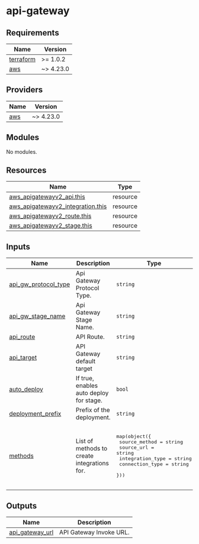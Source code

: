 # api-gateway

<!-- BEGINNING OF PRE-COMMIT-TERRAFORM DOCS HOOK -->
## Requirements

| Name | Version |
|------|---------|
| <a name="requirement_terraform"></a> [terraform](#requirement\_terraform) | >= 1.0.2 |
| <a name="requirement_aws"></a> [aws](#requirement\_aws) | ~> 4.23.0 |

## Providers

| Name | Version |
|------|---------|
| <a name="provider_aws"></a> [aws](#provider\_aws) | ~> 4.23.0 |

## Modules

No modules.

## Resources

| Name | Type |
|------|------|
| [aws_apigatewayv2_api.this](https://registry.terraform.io/providers/hashicorp/aws/latest/docs/resources/apigatewayv2_api) | resource |
| [aws_apigatewayv2_integration.this](https://registry.terraform.io/providers/hashicorp/aws/latest/docs/resources/apigatewayv2_integration) | resource |
| [aws_apigatewayv2_route.this](https://registry.terraform.io/providers/hashicorp/aws/latest/docs/resources/apigatewayv2_route) | resource |
| [aws_apigatewayv2_stage.this](https://registry.terraform.io/providers/hashicorp/aws/latest/docs/resources/apigatewayv2_stage) | resource |

## Inputs

| Name | Description | Type | Default | Required |
|------|-------------|------|---------|:--------:|
| <a name="input_api_gw_protocol_type"></a> [api\_gw\_protocol\_type](#input\_api\_gw\_protocol\_type) | Api Gateway Protocol Type. | `string` | `"HTTP"` | no |
| <a name="input_api_gw_stage_name"></a> [api\_gw\_stage\_name](#input\_api\_gw\_stage\_name) | Api Gateway Stage Name. | `string` | `"prod"` | no |
| <a name="input_api_route"></a> [api\_route](#input\_api\_route) | API Route. | `string` | `"/app/{proxy+}"` | no |
| <a name="input_api_target"></a> [api\_target](#input\_api\_target) | API Gateway default target | `string` | `"http://example.com/{proxy+}"` | no |
| <a name="input_auto_deploy"></a> [auto\_deploy](#input\_auto\_deploy) | If true, enables auto deploy for stage. | `bool` | `true` | no |
| <a name="input_deployment_prefix"></a> [deployment\_prefix](#input\_deployment\_prefix) | Prefix of the deployment. | `string` | `"terraform"` | no |
| <a name="input_methods"></a> [methods](#input\_methods) | List of methods to create integrations for. | <pre>map(object({<br>    source_method    = string<br>    source_url       = string<br>    integration_type = string<br>    connection_type  = string<br>  }))</pre> | <pre>{<br>  "any": {<br>    "connection_type": "INTERNET",<br>    "integration_type": "HTTP_PROXY",<br>    "source_method": "ANY",<br>    "source_url": "example.com"<br>  }<br>}</pre> | no |

## Outputs

| Name | Description |
|------|-------------|
| <a name="output_api_gateway_url"></a> [api\_gateway\_url](#output\_api\_gateway\_url) | API Gateway Invoke URL. |
<!-- END OF PRE-COMMIT-TERRAFORM DOCS HOOK -->
